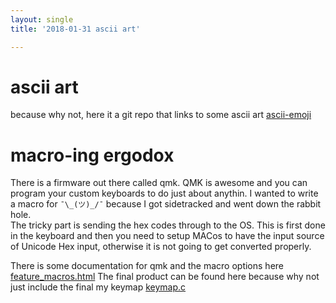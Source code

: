 ```yaml
---
layout: single
title: '2018-01-31 ascii art'

---
```


# ascii art 
because why not, here it a git repo that links to some ascii art 
[ascii-emoji](https://github.com/dysfunc/ascii-emoji/ "ascii-emoji")

# macro-ing ergodox
There is a firmware out there called qmk.  QMK is awesome and you can program your custom keyboards to do just about anythin.   I wanted to write a macro for `¯\_(ツ)_/¯` because I got sidetracked and went down the rabbit hole.  
The tricky part is sending the hex codes through to the OS.  This is first done in the keyboard and then you need to setup MACos to have the input source of Unicode Hex input, otherwise it is not going to get converted properly.

There is some documentation for qmk and the macro options here [feature_macros.html](https://docs.qmk.fm/feature_macros.html "feature_macros.html")
The final product can be found here because why not just include the final
my keymap
[keymap.c](https://raw.githubusercontent.com/ridingintraffic/qmk_firmware/master/keyboards/ergodox_ez/keymaps/fettis/keymap.c "keymap.c")



